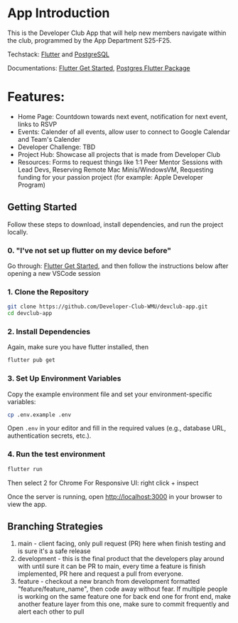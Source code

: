 # App Introduction

This is the Developer Club App that will help new members navigate within the club, programmed by the App Department S25-F25.

Techstack: [Flutter](https://flutter.dev/) and [PostgreSQL](https://www.postgresql.org/)

Documentations: [Flutter Get Started](https://docs.flutter.dev/get-started/install), [Postgres Flutter Package](https://pub.dev/packages/postgres)

# Features:
- Home Page: Countdown towards next event, notification for next event, links to RSVP
- Events: Calender of all events, allow user to connect to Google Calendar and Team's Calender
- Developer Challenge: TBD
- Project Hub: Showcase all projects that is made from Developer Club
- Resources: Forms to request things like 1:1 Peer Mentor Sessions with Lead Devs, Reserving Remote Mac Minis/WindowsVM, Requesting funding for your passion project (for example: Apple Developer Program)

## Getting Started

Follow these steps to download, install dependencies, and run the project locally. 

### 0. "I've not set up flutter on my device before"
Go through: [Flutter Get Started](https://docs.flutter.dev/get-started/install), and then follow the instructions below after opening a new VSCode session

### 1. Clone the Repository

```bash
git clone https://github.com/Developer-Club-WMU/devclub-app.git
cd devclub-app
```

### 2. Install Dependencies

Again, make sure you have flutter installed, then

```bash
flutter pub get
```

### 3. Set Up Environment Variables

Copy the example environment file and set your environment-specific variables:

```bash
cp .env.example .env
```

Open `.env` in your editor and fill in the required values (e.g., database URL, authentication secrets, etc.).

### 4. Run the test environment

```bash
flutter run
```
Then select 2 for Chrome
For Responsive UI: right click + inspect 

Once the server is running, open [http://localhost:3000](http://localhost:3000) in your browser to view the app.

## Branching Strategies

1. main - client facing, only pull request (PR) here when finish testing and is sure it's a safe release
2. development - this is the final product that the developers play around with until sure it can be PR to main, every time a feature is finish implemented, PR here and request a pull from everyone.
3. feature - checkout a new branch from development formatted "feature/feature_name", then code away without fear. If multiple people is working on the same feature one for back end one for front end, make another feature layer from this one, make sure to commit frequently and alert each other to pull